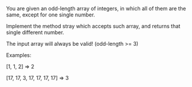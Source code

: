 You are given an odd-length array of integers, in which all of them are the same, except for one single number.

Implement the method stray which accepts such array, and returns that single different number.

The input array will always be valid! (odd-length >= 3)

Examples:

[1, 1, 2] => 2

[17, 17, 3, 17, 17, 17, 17] => 3
